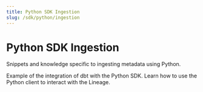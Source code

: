 ```yaml
---
title: Python SDK Ingestion
slug: /sdk/python/ingestion
---
```


# Python SDK Ingestion

Snippets and knowledge specific to ingesting metadata using Python.

<InlineCalloutContainer>
  <InlineCallout
    color="violet-70"
    icon="source"
    bold="dbt"
    href="/sdk/python/ingestion/dbt"
  >
    Example of the integration of dbt with the Python SDK.
  </InlineCallout>
  <InlineCallout
    color="violet-70"
    icon="source"
    bold="Add Lineage Request"
    href="/sdk/python/ingestion/lineage"
  >
    Learn how to use the Python client to interact with the Lineage.
  </InlineCallout>
</InlineCalloutContainer>
